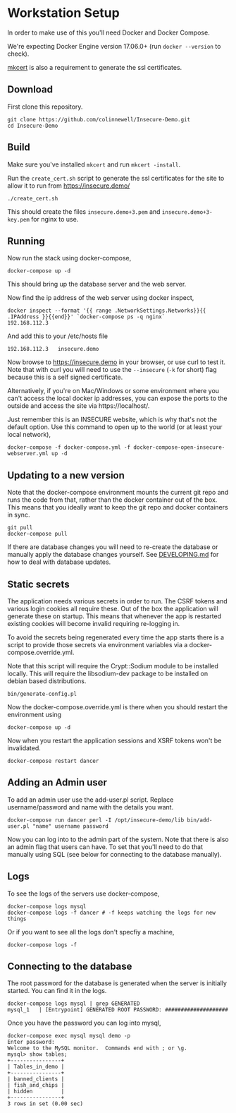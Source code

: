 # Workstation Setup

In order to make use of this you'll need Docker and Docker Compose.

We're expecting Docker Engine version 17.06.0+ (run `docker --version`
to check).

[mkcert](https://github.com/FiloSottile/mkcert) is also a requirement to generate the ssl certificates.

## Download

First clone this repository.

    git clone https://github.com/colinnewell/Insecure-Demo.git
    cd Insecure-Demo

## Build

Make sure you've installed `mkcert` and run `mkcert -install`.

Run the `create_cert.sh` script to generate the ssl certificates for the
site to allow it to run from https://insecure.demo/

    ./create_cert.sh

This should create the files `insecure.demo+3.pem` and `insecure.demo+3-key.pem`
for nginx to use.

## Running

Now run the stack using docker-compose,

    docker-compose up -d

This should bring up the database server and the web server.

Now find the ip address of the web server using docker inspect,

    docker inspect --format '{{ range .NetworkSettings.Networks}}{{ .IPAddress }}{{end}}' `docker-compose ps -q nginx`
    192.168.112.3

And add this to your /etc/hosts file

    192.168.112.3   insecure.demo

Now browse to https://insecure.demo in your browser, or use curl to test it.
Note that with curl you will need to use the `--insecure` (`-k` for short) flag
because this is a self signed certificate.

Alternatively, if you're on Mac/Windows or some environment
where you can't access the local docker ip addresses, you can
expose the ports to the outside and access the site via https://localhost/.

Just remember this is an INSECURE website, which is why that's not
the default option.  Use this command to open up to the world (or at least
your local network),

    docker-compose -f docker-compose.yml -f docker-compose-open-insecure-webserver.yml up -d

## Updating to a new version

Note that the docker-compose environment mounts the current git repo and
runs the code from that, rather than the docker container out of the box.
This means that you ideally want to keep the git repo and docker containers
in sync.

    git pull
    docker-compose pull

If there are database changes you will need to re-create the database or
manually apply the database changes yourself.  See
[DEVELOPING.md](DEVELOPING.md#database-updates) for how to deal with database
updates.

## Static secrets

The application needs various secrets in order to run.  The CSRF tokens and
various login cookies all require these.  Out of the box the application will
generate these on startup.  This means that whenever the app is restarted
existing cookies will become invalid requiring re-logging in.

To avoid the secrets being regenerated every time the app starts there is a script
to provide those secrets via environment variables via a
docker-compose.override.yml.

Note that this script will require the Crypt::Sodium module to be installed
locally.  This will require the libsodium-dev package to be installed on debian
based distributions.

    bin/generate-config.pl

Now the docker-compose.override.yml is there when you should restart the environment
using

    docker-compose up -d

Now when you restart the application sessions and XSRF tokens won't be invalidated.

    docker-compose restart dancer

## Adding an Admin user

To add an admin user use the add-user.pl script.  Replace username/password and name
with the details you want.

    docker-compose run dancer perl -I /opt/insecure-demo/lib bin/add-user.pl "name" username password

Now you can log into to the admin part of the system.  Note that there is also
an admin flag that users can have.  To set that you'll need to do that manually using SQL
(see below for connecting to the database manually).

## Logs

To see the logs of the servers use docker-compose,

    docker-compose logs mysql
    docker-compose logs -f dancer # -f keeps watching the logs for new things

Or if you want to see all the logs don't specfiy a machine,

    docker-compose logs -f

## Connecting to the database

The root password for the database is generated when the server is
initially started.  You can find it in the logs.

    docker-compose logs mysql | grep GENERATED
    mysql_1   | [Entrypoint] GENERATED ROOT PASSWORD: ####################

Once you have the password you can log into mysql,

    docker-compose exec mysql mysql demo -p
    Enter password:
    Welcome to the MySQL monitor.  Commands end with ; or \g.
    mysql> show tables;
    +----------------+
    | Tables_in_demo |
    +----------------+
    | banned_clients |
    | fish_and_chips |
    | hidden         |
    +----------------+
    3 rows in set (0.00 sec)

